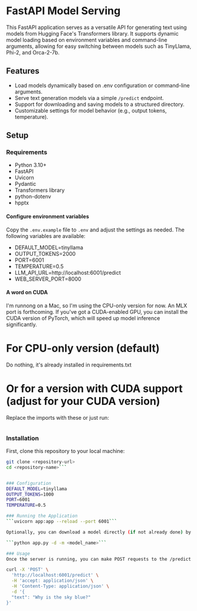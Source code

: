 # FastAPI Model Serving

This FastAPI application serves as a versatile API for generating text using models from Hugging Face's Transformers library. It supports dynamic model loading based on environment variables and command-line arguments, allowing for easy switching between models such as TinyLlama, Phi-2, and Orca-2-7b.

## Features

- Load models dynamically based on .env configuration or command-line arguments.
- Serve text generation models via a simple `/predict` endpoint.
- Support for downloading and saving models to a structured directory.
- Customizable settings for model behavior (e.g., output tokens, temperature).

## Setup

### Requirements

- Python 3.10+
- FastAPI
- Uvicorn
- Pydantic
- Transformers library
- python-dotenv
- hpptx

#### Configure environment variables
Copy the `.env.example` file to `.env` and adjust the settings as needed. The following variables are available:
- DEFAULT_MODEL=tinyllama
- OUTPUT_TOKENS=2000
- PORT=6001
- TEMPERATURE=0.5
- LLM_API_URL=http://localhost:6001/predict
- WEB_SERVER_PORT=8000

#### A word on CUDA
I'm runnong on a Mac, so I'm using the CPU-only version for now. An MLX port is forthcoming. If you've got a CUDA-enabled GPU, you can install the CUDA version of PyTorch, which will speed up model inference significantly.



# For CPU-only version (default)
Do nothing, it's already installed in requirements.txt

# Or for a version with CUDA support (adjust for your CUDA version)
Replace the imports with these or just run:
```pip install torch torchvision torchaudio -f https://download.pytorch.org/whl/torch_stable.html
```

### Installation

First, clone this repository to your local machine:

```bash
git clone <repository-url>
cd <repository-name>```


### Configuration
DEFAULT_MODEL=tinyllama
OUTPUT_TOKENS=1000
PORT=6001
TEMPERATURE=0.5

### Running the Application
```uvicorn app:app --reload --port 6001```

Optionally, you can download a model directly (if not already done) by executing:

```python app.py -d -m <model_name>```

### Usage
Once the server is running, you can make POST requests to the /predict endpoint to generate text. Here is an example using curl:

curl -X 'POST' \
  'http://localhost:6001/predict' \
  -H 'accept: application/json' \
  -H 'Content-Type: application/json' \
  -d '{
  "text": "Why is the sky blue?"
}'
```


